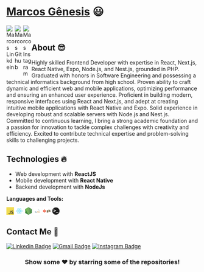  # <a href="https://www.linkedin.com/in/marcosgenesis/">Marcos Gênesis</a> :smiley:
 
<a href="https://linkedin.com/in/marcosgenesis">
  <img align="left" alt="Marcos Linkdein" width="22px" src="https://cdn.jsdelivr.net/npm/simple-icons@v3/icons/linkedin.svg" />
</a>
<a href="https://github.com/marcosgenesis">
  <img align="left" alt="Marcos Github" width="22px" src="https://cdn.jsdelivr.net/npm/simple-icons@v3/icons/github.svg" />
</a>
<a href="https://instagram.com/eimarquin">
  <img align="left" alt="Marcos Instagram" width="22px" src="https://cdn.jsdelivr.net/npm/simple-icons@v3/icons/instagram.svg" />
</a>

<br/>

## About :sunglasses:
Highly skilled Frontend Developer with expertise in React, Next.js, React Native, Expo, Node.js, and Nest.js, grounded in PHP. Graduated with honors in Software Engineering and possessing a technical informatics background from high school. Proven ability to craft dynamic and efficient web and mobile applications, optimizing performance and ensuring an enhanced user experience. Proficient in building modern, responsive interfaces using React and Next.js, and adept at creating intuitive mobile applications with React Native and Expo. Solid experience in developing robust and scalable servers with Node.js and Nest.js. Committed to continuous learning, I bring a strong academic foundation and a passion for innovation to tackle complex challenges with creativity and efficiency. Excited to contribute technical expertise and problem-solving skills to challenging projects.

## Technologies :fire:
- Web development with **ReactJS**
- Mobile development with **React Native**
- Backend development with **NodeJs**

**Languages and Tools:**  

<code><img height="20" src="https://raw.githubusercontent.com/github/explore/80688e429a7d4ef2fca1e82350fe8e3517d3494d/topics/javascript/javascript.png"></code>
<code><img height="20" src="https://raw.githubusercontent.com/github/explore/80688e429a7d4ef2fca1e82350fe8e3517d3494d/topics/react/react.png"></code>
<code><img height="20" src="https://raw.githubusercontent.com/github/explore/80688e429a7d4ef2fca1e82350fe8e3517d3494d/topics/nodejs/nodejs.png"></code>
<code><img height="20" src="https://raw.githubusercontent.com/github/explore/80688e429a7d4ef2fca1e82350fe8e3517d3494d/topics/mysql/mysql.png"></code>
<code><img height="20" src="https://raw.githubusercontent.com/github/explore/80688e429a7d4ef2fca1e82350fe8e3517d3494d/topics/git/git.png"></code>
<code><img height="20" src="https://raw.githubusercontent.com/github/explore/80688e429a7d4ef2fca1e82350fe8e3517d3494d/topics/terminal/terminal.png"></code>

##  Contact Me :speech_balloon:
[![Linkedin Badge](https://img.shields.io/badge/-marcosgenesis-blue?style=flat-square&logo=Linkedin&logoColor=white&link=https://www.linkedin.com/in/marcosgenesis/)](https://www.linkedin.com/in/marcosgenesis/) [![Gmail Badge](https://img.shields.io/badge/-marcosgenesisof@gmail.com-c14438?style=flat-square&logo=Gmail&logoColor=white&link=mailto:marcosgenesisof@gmail.com)](mailto:marcosgenesisof@gmail.com) [![Instagram Badge](https://img.shields.io/badge/-@eimarquin-e4405f?style=flat-square&labelColor=f94877&logo=instagram&logoColor=white&link=https://www.instagram.com/eimarquin/)](https://www.instagram.com/eimarquin/)

<div align="center">

### Show some ❤️ by starring some of the repositories!

</div>

